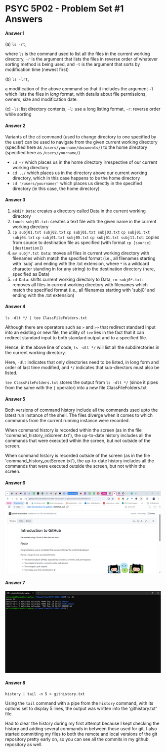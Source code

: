 # PSYC 5P02 - Problem Set #1 Answers

#### Answer 1
 
(a) `ls -rt`,

where `ls` is the command used to list all the files in the current working directory, `-r` is the argument that lists the files in reverse order of whatever sorting method is being used, and `-t` is the argument that sorts by modification time (newest first)

(b) `ls -lrt`, 

a modification of the above command so that it includes the argument `-l` which lists the files in *long* format, with details about file permissions, owners, size and modification date.

(c) `-ls`: list directory contents, 
`-l`: use a long listing format,
`-r`: reverse order while sorting


#### Answer 2

Variants of the `cd` command (used to change directory to one specified by the user) can be used to navigate from the given current working directory (specified here as `/users/yourname/documents/`) to the home directory (specified here as `/users/yourname/`)
- `cd ~/` which places us in the home directory irrespective of our current working directory
- `cd ../` which places us in the directory above our current working directory, which in this case happens to be the home directory
- `cd '/users/yourname/'` which places us directly in the specified directory (in this case, the home directory)


#### Answer 3
1. `mkdir Data`: creates a directory called Data in the current working directory
2. `touch subj01.txt`: creates a text file with the given name in the current working directory
3. `cp subj01.txt subj02.txt` 
`cp subj01.txt subj03.txt`
`cp subj01.txt subj04.txt` 
`cp subj01.txt subj05.txt`
`cp subj01.txt subj11.txt`:
copies from source to destination file as specified (with format `cp [source] [destination]`)
4. `mv subj*.txt Data`: moves all files in current working directory with filenames which match the specified format (i.e., all filenames starting with 'subj' and ending with the .txt extension, where `*` is a wildcard character standing in for any string) to the destination directory (here, specified as Data)
5. `cd Data`: shifts current working directory to Data,
`rm subj0*.txt`: removes all files in current working directory with filenames which match the specified format (i.e., all filenames starting with 'subj0' and ending with the .txt extension)


#### Answer 4

`ls -dlt */ | tee ClassFileFolders.txt`

Although there are operators such as `>` and `>>` that redirect standard input into an existing or new file, the utility of `tee` lies in the fact that it can redirect standard input to both standard output and to a specified file.

Hence, in the above line of code, `ls -dlt */` will list all the subdirectories in the current working directory.

Here, `-dlt` indicates that only directories need to be listed, in long form and order of last time modified, and `*/` indicates that sub-directors must also be listed.

`tee ClassFileFolders.txt` stores the output from `ls -dlt */` (since it pipes from the same with the `|` operator) into a new file ClassFileFolders.txt


#### Answer 5

Both versions of command history include all the commands used upto the latest run instance of the shell. The files diverge when it comes to which commands from the current running instance were recorded.

When command history is recorded within the screen (as in the file 'command_history_inScreen.txt'), the up-to-date history includes all the commands that were executed within the screen, but not outside of the screen.

When command history is recorded outside of the screen (as in the file 'command_history_outScreen.txt'), the up-to-date history includes all the commands that were executed outside the screen, but not within the screen.

#### Answer 6

![A screenshot of the message received upon successful completion of the *Introduction to Github* tutorial. I feel pretty equipped to use Github better now!](Intro_to_Github.png)

#### Answer 7

![A screenshot of the terminal displaying all the files in the local version of the synced repo (PSYC-5P02-2025)](Repo_Files_Terminal.png)

#### Answer 8
`history | tail -n 5 > githistory.txt`

Using the `tail` command with a pipe from the `history` command, with its options set to display 5 lines, the output was written into the 'githistory.txt' file.

Had to clear the history during my first attempt because I kept checking the history and adding several commands in between those used for git. I also started committing my files to both the remote and local versions of the git repository pretty early on, so you can see all the commits in my github repository as well.
